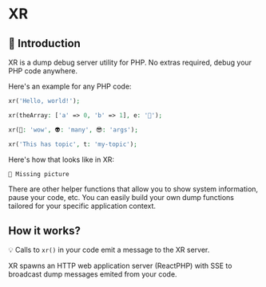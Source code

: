# XR

## 🤗 Introduction

XR is a dump debug server utility for PHP. No extras required, debug your PHP code anywhere.

Here's an example for any PHP code:

```php
xr('Hello, world!');

xr(theArray: ['a' => 0, 'b' => 1], e: '🔴');

xr(🤭: 'wow', 👽: 'many', 😎: 'args');

xr('This has topic', t: 'my-topic');
```

Here's how that looks like in XR:

`🚧 Missing picture`

There are other helper functions that allow you to show system information, pause your code, etc. You can easily build your own dump functions tailored for your specific application context.

## How it works?

💡 Calls to `xr()` in your code emit a message to the XR server.

XR spawns an HTTP web application server (ReactPHP) with SSE to broadcast dump messages emited from your code.
